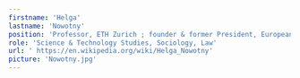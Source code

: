 ```yaml
---
firstname: 'Helga'
lastname: 'Nowotny'
position: 'Professor, ETH Zurich ; founder & former President, European Research Council'
role: 'Science & Technology Studies, Sociology, Law'
url: ' https://en.wikipedia.org/wiki/Helga_Nowotny'
picture: 'Nowotny.jpg'
---
```

